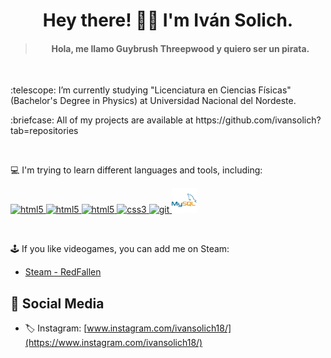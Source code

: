 
<h1 align="center"> Hey there! 👋🏼 I'm Iván Solich. </h1>
<h4 align="center"><blockquote>Hola, me llamo Guybrush Threepwood y quiero ser un pirata. </blockquote></h4>

<br>
<p>:telescope: I’m currently studying "Licenciatura en Ciencias Físicas" (Bachelor's Degree in Physics) at Universidad Nacional del Nordeste.</p>
<p>:briefcase: All of my projects are available at https://github.com/ivansolich?tab=repositories</p>

<br>

:computer: I'm trying to learn different languages and tools, including:

<p><a href="https://www.python.org/" target="_blank"> <img src="https://upload.wikimedia.org/wikipedia/commons/thumb/c/c3/Python-logo-notext.svg/2048px-Python-logo-notext.svg.png" alt="html5" width="40" height="40"/> </a>
<a href="https://numpy.org/" target="_blank"> <img src="https://numpy.org/images/logo.svg" alt="html5" width="40" height="40"/> </a>
<a href="https://matplotlib.org/" target="_blank"> <img src="https://upload.wikimedia.org/wikipedia/commons/thumb/0/01/Created_with_Matplotlib-logo.svg/2048px-Created_with_Matplotlib-logo.svg.png" alt="html5" width="40" height="40"/> </a>    
<a href="https://pandas.pydata.org/" target="_blank"> <img src="https://img.icons8.com/color/512/pandas.png" alt="css3" width="40" height="40"/> </a>
<a href="https://git-scm.com/" target="_blank"> <img src="https://www.vectorlogo.zone/logos/git-scm/git-scm-icon.svg" alt="git" width="40" height="40"/> </a>
<a href="https://www.mysql.com/" target="_blank"> <img src="https://raw.githubusercontent.com/devicons/devicon/master/icons/mysql/mysql-original-wordmark.svg" alt="mysql" width="40" height="40"/> </a></p>

<br>

:joystick: If you like videogames, you can add me on Steam:
* [Steam - RedFallen](https://steamcommunity.com/id/TheRedFallen/)

## :newspaper: Social Media
* :label: Instagram: [www.instagram.com/ivansolich18/](https://www.instagram.com/ivansolich18/)

